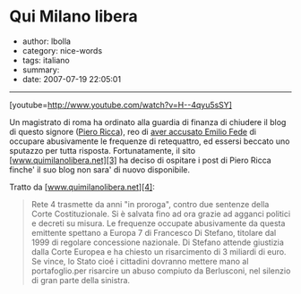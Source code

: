 # Qui Milano libera

- author: lbolla
- category: nice-words
- tags: italiano 
- summary: 
- date: 2007-07-19 22:05:01

----------------

[youtube=http://www.youtube.com/watch?v=H--4qyu5sSY]

Un magistrato di roma ha ordinato alla guardia di finanza di chiudere il blog
di questo signore ([Piero Ricca][1]), reo di [aver accusato Emilio Fede][2] di
occupare abusivamente le frequenze di retequattro, ed essersi beccato uno
sputazzo per tutta risposta. Fortunatamente, il sito
[www.quimilanolibera.net][3] ha deciso di ospitare i post di Piero Ricca
finche' il suo blog non sara' di nuovo disponibile.

Tratto da [www.quimilanolibera.net][4]: 

> Rete 4 trasmette da anni "in proroga", contro due sentenze della Corte
> Costituzionale. Si è salvata fino ad ora grazie ad agganci politici e decreti
> su misura. Le frequenze occupate abusivamente da questa emittente spettano a
> Europa 7 di Francesco Di Stefano, titolare dal 1999 di regolare concessione
> nazionale. Di Stefano attende giustizia dalla Corte Europea e ha chiesto un
> risarcimento di 3 miliardi di euro. Se vince, lo Stato cioé i cittadini
> dovranno mettere mano al portafoglio.per risarcire un abuso compiuto da
> Berlusconi, nel silenzio di gran parte della sinistra.

   [1]: http://www.pieroricca.org (piero ricca)
   [2]: http://uk.youtube.com/watch?v=5KbGNQwO7es
   [3]: http://www.quimilanolibera.net (quimilanolibera)
   [4]: http://www.quimilanolibera.net/wp-content/uploads/2007/07/rete4-abusiva-mondadori-rubata.pdf
